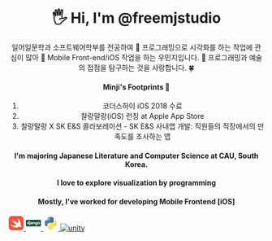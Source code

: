 

<div align=center><h1> 🖐️ Hi, I'm @freemjstudio </h1></div>
<div align=center>
일어일문학과 소프트웨어학부를 전공하여 🏫 
프로그래밍으로 시각화를 하는 작업에 관심이 많아 👀 
Mobile Front-end/iOS 작업을 하는 우민지입니다. 📱
프로그래밍과 예술의 접점을 탐구하는 것을 사랑합니다. 🍀



#### Minji's Footprints 👣

1. 코더스하이 iOS 2018 수료 
2. 찰랑말랑(iOS) 런칭 at Apple App Store
3. 찰랑말랑 X SK E&S 콜라보레이션 - SK E&S 사내앱 개발: 직원들의 직장에서의 만족도를 조사하는 앱 


#### I'm majoring Japanese Literature and Computer Science at CAU, South Korea.
#### I love to explore visualization by programming
#### Mostly, I've worked for developing Mobile Frontend [iOS] 
 
</div>

<a href="https://developer.apple.com/swift/" target="_blank"> <img src="https://raw.githubusercontent.com/devicons/devicon/master/icons/swift/swift-original.svg" alt="swift" width="30" height="30"/> </a> 
 <a href="https://www.djangoproject.com/" target="_blank"> <img src="https://raw.githubusercontent.com/devicons/devicon/master/icons/django/django-original.svg" alt="django" width="30" height="30"/>  <a href="https://www.python.org" target="_blank">
<img src="https://raw.githubusercontent.com/devicons/devicon/master/icons/python/python-original.svg" alt="python" width="30" height="30"/> </a> <a href="https://unity.com/" target="_blank"> <img src="https://www.vectorlogo.zone/logos/unity3d/unity3d-icon.svg" alt="unity" width="30" height="30"/> </a>


